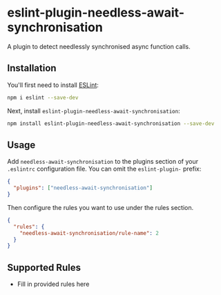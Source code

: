 # eslint-plugin-needless-await-synchronisation

A plugin to detect needlessly synchronised async function calls.

## Installation

You'll first need to install [ESLint](https://eslint.org/):

```sh
npm i eslint --save-dev
```

Next, install `eslint-plugin-needless-await-synchronisation`:

```sh
npm install eslint-plugin-needless-await-synchronisation --save-dev
```

## Usage

Add `needless-await-synchronisation` to the plugins section of your `.eslintrc` configuration file. You can omit the `eslint-plugin-` prefix:

```json
{
  "plugins": ["needless-await-synchronisation"]
}
```

Then configure the rules you want to use under the rules section.

```json
{
  "rules": {
    "needless-await-synchronisation/rule-name": 2
  }
}
```

## Supported Rules

- Fill in provided rules here
